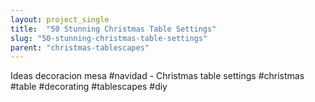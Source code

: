 ```yaml
---
layout: project_single
title:  "50 Stunning Christmas Table Settings"
slug: "50-stunning-christmas-table-settings"
parent: "christmas-tablescapes"
---
```

Ideas decoracion mesa #navidad - Christmas table settings #christmas #table #decorating #tablescapes #diy